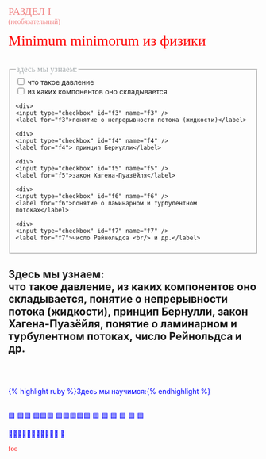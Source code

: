 <span style="font-family: 'trebuchet ms'; font-size: 1.5em; color: #F08080;">РАЗДЕЛ I</span> <br/> 
<span style="font-family: 'trebuchet ms'; font-size: 1em; color: #F08080;">(необязательный)</span>
 
<span style="font-family: 'Tahoma'; font-size: 2.1em; color: red;">Minimum minimorum из физики </span> <br/>
<br/>


<fieldset>
  <legend><span style="font-family: 'trebuchet ms'; font-size: 1.2em; color: #a6acaf;">здесь мы узнаем:  </span></legend>

  <div>
    <input type="checkbox" id="f1" name="f1"/>
    <label for="f1">что такое давление</label>
  </div>

  <div>
    <input type="checkbox" id="f2" name="f2" />
    <label for="f2">из каких компонентов оно складывается</label>
  </div>

    <div>
    <input type="checkbox" id="f3" name="f3" />
    <label for="f3">понятие о непрерывности потока (жидкости)</label>
  </div>

    <div>
    <input type="checkbox" id="f4" name="f4" />
    <label for="f4"> принцип Бернулли</label>
  </div>

    <div>
    <input type="checkbox" id="f5" name="f5" />
    <label for="f5">закон Хагена-Пуазёйля</label>
  </div>
  
    <div>
    <input type="checkbox" id="f6" name="f6" />
    <label for="f6">понятие о ламинарном и турбулентном потоках</label>
  </div>
  
    <div>
    <input type="checkbox" id="f7" name="f7" />
    <label for="f7">число Рейнольдса <br/> и др.</label>
  </div>
</fieldset>


## Здесь мы узнаем: <br/> что такое давление, из каких компонентов оно складывается, понятие о непрерывности потока (жидкости), принцип Бернулли, закон Хагена-Пуазёйля, понятие о ламинарном и турбулентном потоках, число Рейнольдса и др.
 <br/> 
 <br/> 
 
 {% highlight ruby %}Здесь мы научимся:{% endhighlight %} 
 <br/> 
 <br/> 
 
🟦
🟦🟦
🟦🟦🟦
🟦🟦🟦🟦🟦 🟦  🟦   🟦    🟦     🟦      🟦

🔵🔵🔵🔵🔵🔵🔵🔵🔵🔵🔵
📘

 <style>p { color: blue; }</style>

 <span style="font-family: 'COMIC SANS MS'; font-size: 5hv; color: red;">foo</span>
